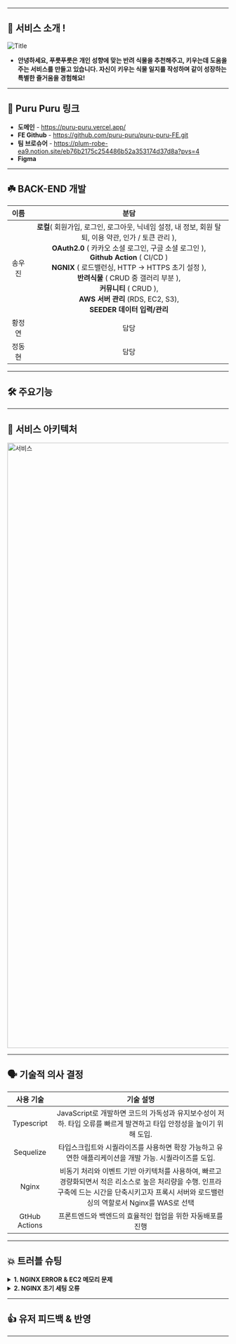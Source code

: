 ***
## 🌿 서비스 소개 !

![Title](https://github.com/puru-puru/puru-puru-FE/assets/105138020/bd9ef7a4-60b7-48a8-b303-3b9fb2777c9f)
- **안녕하세요, 푸릇푸릇은 개인 성향에 맞는 반려 식물을 추천해주고, 키우는데 도움을 주는 서비스를 만들고 있습니다. 
  자신이 키우는 식물 일지를 작성하며 같이 성장하는 특별한 즐거움을 경험해요!**

***

## 🌱 Puru Puru 링크
- **도메인** - https://puru-puru.vercel.app/
- **FE Github** - https://github.com/puru-puru/puru-puru-FE.git
- **팀 브로슈어** - https://plum-robe-ea9.notion.site/eb76b2175c254486b52a353174d37d8a?pvs=4
- **Figma**

***

## ☘️ BACK-END 개발

|이름|분담|
|:---:|:---:|
|송우진| **로컬**( 회원가입, 로그인, 로그아웃, 닉네임 설정, 내 정보, 회원 탈퇴, 이용 약관, 인가 / 토큰 관리 ), <br> **OAuth2.0** ( 카카오 소셜 로그인, 구글 소셜 로그인 ), <br> **Github Action** ( CI/CD ) <br> **NGNIX** ( 로드밸런싱, HTTP → HTTPS 초기 설정 ), <br> **반려식물** ( CRUD 중 갤러리 부분 ), <br> **커뮤니티** ( CRUD ), <br> **AWS 서버 관리** (RDS, EC2, S3), <br> **SEEDER 데이터 입력/관리** |
|황정연| 담당 |
|정동현| 담당 |

***

## 🛠️ 주요기능

***

## 📜 서비스 아키텍처
<img width="1378" alt="서비스" src="https://github.com/puru-puru/puru-puru-BE/assets/152770526/e1263590-8686-4a6a-853f-09bc6e862cf4">

***

## 🗣️ 기술적 의사 결정

|사용 기술|기술 설명|
|:---:|:---:|
|Typescript|JavaScript로 개발하면 코드의 가독성과 유지보수성이 저하. 타입 오류를 빠르게 발견하고 타입 안정성을 높이기 위해 도입.|
|Sequelize|타입스크립트와 시퀄라이즈를 사용하면 확장 가능하고 유연한 애플리케이션을 개발 가능. 시퀄라이즈를 도입.|
|Nginx|비동기 처리와 이벤트 기반 아키텍처를 사용하여, 빠르고 경량화되면서 적은 리소스로 높은 처리량을 수행. 인프라 구축에 드는 시간을 단축시키고자 프록시 서버와 로드밸런싱의 역할로서 Nginx를 WAS로 선택|
|GtHub Actions|프론트엔드와 백엔드의 효율적인 협업을 위한 자동배포를 진행|

***

## 💥 트러블 슈팅

<details>
  <summary><b>1. NGINX ERROR & EC2 메모리 문제</b></summary>
  <div markdown="1">
    <ul>
      <li>1-1 : Typescript 사용시 웹 브라우저가 TS 파일을 읽지 못해 배포 환경에서 tsc -w 를 사용하여 TS 파일을 JS 파일로 변환시 EC2 서버의 메모리가 부족해 변환을 하지 못하는 문제 발생 → </li>
      <li>1-2 : EC2 메모리를 t2.micro 에서 small로 변환 으로 해결 → </li>
       <li>2-1 : IP 주소가 바뀌어 연결해 놓은 도메인에 접근을 하지 못하는 상황 발생 </li>
       <li>2-2 : 재 설정된 IP 주소로 가비아 및 NGINX 에 적용 후에 다시 시도 → Permission denied 라는 NGNIX 에러 발생 → 구글링 결과 /xxx/xxx/bulid/index.html, failed 라는 경로에 해당 권한이 없어 접근 하지 못하는 것 이라는 정보 를 얻고 → </li>
       <li>2-3 :  NGINX 에서 root 으로 설정한 디렉토리 경로의 권한 을 확인하고 → </li>
       <li>2-4 : 해당 유저 그룹을 /etc/nginx/nginx.conf 에서 일치 시키며 에러를 해결. </li>
       <li><img width="811" alt="해당룻" src="https://github.com/puru-puru/puru-puru-BE/assets/152770526/1fe7a8ef-81b1-40ad-889d-9b58f99b29cc">
</li>
       <li>2-5 : 유저 그룹을 파악 하고  /etc/nginx/nginx.conf 에서 일치 시키며 해결.</li>
       <li><img width="811" alt="해결" src="https://github.com/puru-puru/puru-puru-BE/assets/152770526/5deaf9e7-4be0-4cec-823c-affe1a377221">
</li>
    </ul>
  </div>
</details>

<details>
  <summary><b>2. NGINX 초기 세팅 오류 </b></summary>
  <div markdown="2">
    <ul>
      <li>1-1 : 엔지닉스를 사용하여 로드밸런싱을 구축 하기 전 파일 백업 하는과정 →
cp -rvf ngnix nginx_bak 하는 과정에 → Permission denied 가 출력이 되었음. → </li>
      <li>1-2 : 구글링 결과 ( 스택 오버 플로우 )
nginx소유한 ngnix 프로세스에서 생성된 로그 파일을 볼 수 있는 권한이 없기 때문에 표시됩니다 라는 정보를 얻고 → </li>
       <li>1-3 : 앞에 sudo 를 붙여 권한을 변경 함으로 해당 문제 해결.</li>
       <li><img width="682" alt="첫 문제 해결" src="https://github.com/puru-puru/puru-puru-BE/assets/152770526/db502d6c-772a-441c-9e35-23ec02733717">
</li>
       <li>1-4 : 다음 에러로는 nginx: [alert] could not open error log file: open() "/var/log/nginx/error.log" failed (13: Permission denied) ← 다음으로 엔지닉스에 대해서 어떠한 요청을 하더라도 계속해서 요청이 거부됨. ( sudo 를 붙여서 시도를 해 보아도 지속된 오류.. ) → </li>
       <li>1-5 : 구글링 결과 ( 스택 오버 플로우 )→ <br><br> 1. 구성에서 가져온 파일 내부에 오타가 있을 수 있습니다. <br><br>
2. 공식 Nginx CookBook의 최신 버전에 따르면, 우리는 내부에서 어떤 구성도 생성할 필요가 없습니다. `/etc/nginx/sites-enabled/`이것은 이전 관행이었으며 현재는 더 이상 사용되지 않습니다. <br><br>
3. nginx.conf 파일 내부중 내용을 
`include /etc/nginx/conf.d/includes-optional/cpanel-proxy-vendors/*.conf;` 으로 교체 <br> </li>
       <li>1-6 : 많은 과정을 거쳤으나. 도출된 결과는 기본적으로 NGNIX 초기 세팅 부분에서 잘못되었고 → 이후 다시 NGINX 초기 세팅 마무리 후.→ </li>
      ``` 
      
      upstream myserver {
        server xxx.xx.x.xxx:xxx; <-- 프라이빗 ip 
        server xxx.xx.xx.x:xxx; <-- 프라이빗 ip 
    }

    server {
          listen 80;
          server_name xxx.xxxxx.xxx;<-- 내가 연결할 도메인. 입력


        location / {
          proxy_pass http://myserver;
          proxy_set_header X-Real-IP $remote_addr;
          proxy_set_header X-Forwarded-For $proxy_add_x_forwarded_for;
          proxy_set_header Host $http_host;
      }
    } 
    ```
  <li>1-7: 해당 방식으로 처음 부터 로드밸런싱을 진행할 IP 및 도메인을 미리 입력하고 certbot --nginx 명령어를 통해서 서브 서버로 사용할 주소 까지 certbot 에서 자동으로 입력하여 해결 할 수 있었음.</li>  
  </ul>
  </div>
</details>


***

## 👍 유저 피드백 & 반영

***
